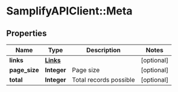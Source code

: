 # SamplifyAPIClient::Meta

## Properties
Name | Type | Description | Notes
------------ | ------------- | ------------- | -------------
**links** | [**Links**](Links.md) |  | [optional] 
**page_size** | **Integer** | Page size | [optional] 
**total** | **Integer** | Total records possible | [optional] 



